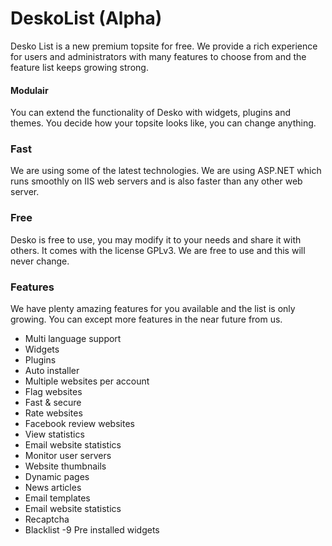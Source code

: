 # DeskoList (Alpha)

Desko List is a new premium topsite for free. We provide a rich experience for users and administrators with many features to choose from and the feature list keeps growing strong.

#### Modulair
You can extend the functionality of Desko with widgets, plugins and themes. You decide how your topsite looks like, you can change anything.

### Fast
We are using some of the latest technologies. We are using ASP.NET which runs smoothly on IIS web servers and is also faster than any other web server.

### Free
Desko is free to use, you may modify it to your needs and share it with others. It comes with the license GPLv3. We are free to use and this will never change.

### Features
We have plenty amazing features for you available and the list is only growing. You can except more features in the near future from us.

- Multi language support
- Widgets
- Plugins
- Auto installer
- Multiple websites per account
- Flag websites
- Fast & secure
- Rate websites
- Facebook review websites
- View statistics
- Email website statistics
- Monitor user servers
- Website thumbnails
- Dynamic pages
- News articles
- Email templates
- Email website statistics
- Recaptcha
- Blacklist
-9 Pre installed widgets

